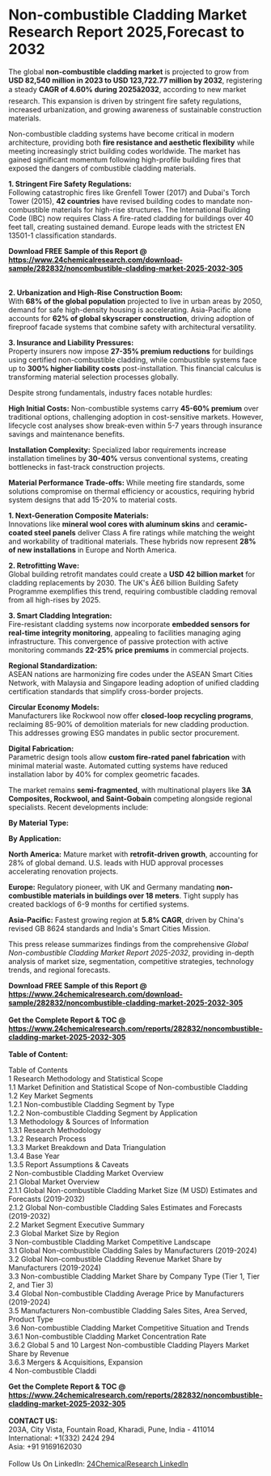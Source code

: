 <h1>Non-combustible Cladding Market Research Report 2025,Forecast to 2032</h1><p>The global <strong>non-combustible cladding market</strong> is projected to grow from <strong>USD 82,540 million in 2023 to USD 123,722.77 million by 2032</strong>, registering a steady <strong>CAGR of 4.60% during 2025â2032</strong>, according to new market research. This expansion is driven by stringent fire safety regulations, increased urbanization, and growing awareness of sustainable construction materials.</p><p>Non-combustible cladding systems have become critical in modern architecture, providing both <strong>fire resistance and aesthetic flexibility</strong> while meeting increasingly strict building codes worldwide. The market has gained significant momentum following high-profile building fires that exposed the dangers of combustible cladding materials.</p><p><strong>1. Stringent Fire Safety Regulations:</strong><br>
Following catastrophic fires like Grenfell Tower (2017) and Dubai's Torch Tower (2015), <strong>42 countries</strong> have revised building codes to mandate non-combustible materials for high-rise structures. The International Building Code (IBC) now requires Class A fire-rated cladding for buildings over 40 feet tall, creating sustained demand. Europe leads with the strictest EN 13501-1 classification standards.</p><div><b>Download FREE Sample of this Report @ 
            <a href="https://www.24chemicalresearch.com/download-sample/282832/noncombustible-cladding-market-2025-2032-305">
            https://www.24chemicalresearch.com/download-sample/282832/noncombustible-cladding-market-2025-2032-305</a></b></div><br><p><strong>2. Urbanization and High-Rise Construction Boom:</strong><br>
With <strong>68% of the global population</strong> projected to live in urban areas by 2050, demand for safe high-density housing is accelerating. Asia-Pacific alone accounts for <strong>62% of global skyscraper construction</strong>, driving adoption of fireproof facade systems that combine safety with architectural versatility.</p><p><strong>3. Insurance and Liability Pressures:</strong><br>
Property insurers now impose <strong>27-35% premium reductions</strong> for buildings using certified non-combustible cladding, while combustible systems face up to <strong>300% higher liability costs</strong> post-installation. This financial calculus is transforming material selection processes globally.</p><p>Despite strong fundamentals, industry faces notable hurdles:</p><p><strong>High Initial Costs:</strong> Non-combustible systems carry <strong>45-60% premium</strong> over traditional options, challenging adoption in cost-sensitive markets. However, lifecycle cost analyses show break-even within 5-7 years through insurance savings and maintenance benefits.</p><p><strong>Installation Complexity:</strong> Specialized labor requirements increase installation timelines by <strong>30-40%</strong> versus conventional systems, creating bottlenecks in fast-track construction projects.</p><p><strong>Material Performance Trade-offs:</strong> While meeting fire standards, some solutions compromise on thermal efficiency or acoustics, requiring hybrid system designs that add 15-20% to material costs.</p><p><strong>1. Next-Generation Composite Materials:</strong><br>
Innovations like <strong>mineral wool cores with aluminum skins</strong> and <strong>ceramic-coated steel panels</strong> deliver Class A fire ratings while matching the weight and workability of traditional materials. These hybrids now represent <strong>28% of new installations</strong> in Europe and North America.</p><p><strong>2. Retrofitting Wave:</strong><br>
Global building retrofit mandates could create a <strong>USD 42 billion market</strong> for cladding replacements by 2030. The UK's Â£6 billion Building Safety Programme exemplifies this trend, requiring combustible cladding removal from all high-rises by 2025.</p><p><strong>3. Smart Cladding Integration:</strong><br>
Fire-resistant cladding systems now incorporate <strong>embedded sensors for real-time integrity monitoring</strong>, appealing to facilities managing aging infrastructure. This convergence of passive protection with active monitoring commands <strong>22-25% price premiums</strong> in commercial projects.</p><p><strong>Regional Standardization:</strong><br>
	ASEAN nations are harmonizing fire codes under the ASEAN Smart Cities Network, with Malaysia and Singapore leading adoption of unified cladding certification standards that simplify cross-border projects.</p><p><strong>Circular Economy Models:</strong><br>
	Manufacturers like Rockwool now offer <strong>closed-loop recycling programs</strong>, reclaiming 85-90% of demolition materials for new cladding production. This addresses growing ESG mandates in public sector procurement.</p><p><strong>Digital Fabrication:</strong><br>
	Parametric design tools allow <strong>custom fire-rated panel fabrication</strong> with minimal material waste. Automated cutting systems have reduced installation labor by 40% for complex geometric facades.</p><p>The market remains <strong>semi-fragmented</strong>, with multinational players like <strong>3A Composites, Rockwool, and Saint-Gobain</strong> competing alongside regional specialists. Recent developments include:</p><p><strong>By Material Type:</strong></p><p><strong>By Application:</strong></p><p><strong>North America:</strong> Mature market with <strong>retrofit-driven growth</strong>, accounting for 28% of global demand. U.S. leads with HUD approval processes accelerating renovation projects.</p><p><strong>Europe:</strong> Regulatory pioneer, with UK and Germany mandating <strong>non-combustible materials in buildings over 18 meters</strong>. Tight supply has created backlogs of 6-9 months for certified systems.</p><p><strong>Asia-Pacific:</strong> Fastest growing region at <strong>5.8% CAGR</strong>, driven by China's revised GB 8624 standards and India's Smart Cities Mission.</p><p>This press release summarizes findings from the comprehensive <em>Global Non-combustible Cladding Market Report 2025-2032</em>, providing in-depth analysis of market size, segmentation, competitive strategies, technology trends, and regional forecasts.</p><div><b>Download FREE Sample of this Report @ 
            <a href="https://www.24chemicalresearch.com/download-sample/282832/noncombustible-cladding-market-2025-2032-305">
            https://www.24chemicalresearch.com/download-sample/282832/noncombustible-cladding-market-2025-2032-305</a></b></div><br><div><b>Get the Complete Report & TOC @ 
            <a href="https://www.24chemicalresearch.com/reports/282832/noncombustible-cladding-market-2025-2032-305">
            https://www.24chemicalresearch.com/reports/282832/noncombustible-cladding-market-2025-2032-305</a></b></div><br>
            <b>Table of Content:</b><p>Table of Contents<br />
1 Research Methodology and Statistical Scope<br />
1.1 Market Definition and Statistical Scope of Non-combustible Cladding<br />
1.2 Key Market Segments<br />
1.2.1 Non-combustible Cladding Segment by Type<br />
1.2.2 Non-combustible Cladding Segment by Application<br />
1.3 Methodology & Sources of Information<br />
1.3.1 Research Methodology<br />
1.3.2 Research Process<br />
1.3.3 Market Breakdown and Data Triangulation<br />
1.3.4 Base Year<br />
1.3.5 Report Assumptions & Caveats<br />
2 Non-combustible Cladding Market Overview<br />
2.1 Global Market Overview<br />
2.1.1 Global Non-combustible Cladding Market Size (M USD) Estimates and Forecasts (2019-2032)<br />
2.1.2 Global Non-combustible Cladding Sales Estimates and Forecasts (2019-2032)<br />
2.2 Market Segment Executive Summary<br />
2.3 Global Market Size by Region<br />
3 Non-combustible Cladding Market Competitive Landscape<br />
3.1 Global Non-combustible Cladding Sales by Manufacturers (2019-2024)<br />
3.2 Global Non-combustible Cladding Revenue Market Share by Manufacturers (2019-2024)<br />
3.3 Non-combustible Cladding Market Share by Company Type (Tier 1, Tier 2, and Tier 3)<br />
3.4 Global Non-combustible Cladding Average Price by Manufacturers (2019-2024)<br />
3.5 Manufacturers Non-combustible Cladding Sales Sites, Area Served, Product Type<br />
3.6 Non-combustible Cladding Market Competitive Situation and Trends<br />
3.6.1 Non-combustible Cladding Market Concentration Rate<br />
3.6.2 Global 5 and 10 Largest Non-combustible Cladding Players Market Share by Revenue<br />
3.6.3 Mergers & Acquisitions, Expansion<br />
4 Non-combustible Claddi</p><div><b>Get the Complete Report & TOC @ 
            <a href="https://www.24chemicalresearch.com/reports/282832/noncombustible-cladding-market-2025-2032-305">
            https://www.24chemicalresearch.com/reports/282832/noncombustible-cladding-market-2025-2032-305</a></b></div><br><b>CONTACT US:</b><br>
            203A, City Vista, Fountain Road, Kharadi, Pune, India - 411014<br>
            International: +1(332) 2424 294<br>
            Asia: +91 9169162030 <br><br>
            Follow Us On LinkedIn: <a href="https://www.linkedin.com/company/24chemicalresearch/">24ChemicalResearch LinkedIn</a>